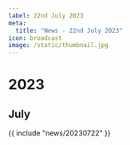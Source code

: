 ```yaml
---
label: 22nd July 2023
meta:
  title: "News - 22nd July 2023"
icon: broadcast
image: /static/thumbnail.jpg
---
```


# 2023
## July

{{ include "news/20230722" }}